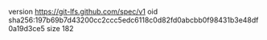 version https://git-lfs.github.com/spec/v1
oid sha256:197b69b7d43200cc2ccc5edc6118c0d82fd0abcbb0f98431b3e48df0a19d3ce5
size 182
